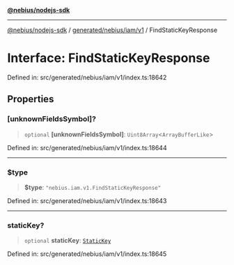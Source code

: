 [**@nebius/nodejs-sdk**](../../../../../README.md)

***

[@nebius/nodejs-sdk](../../../../../README.md) / [generated/nebius/iam/v1](../README.md) / FindStaticKeyResponse

# Interface: FindStaticKeyResponse

Defined in: src/generated/nebius/iam/v1/index.ts:18642

## Properties

### \[unknownFieldsSymbol\]?

> `optional` **\[unknownFieldsSymbol\]**: `Uint8Array`\<`ArrayBufferLike`\>

Defined in: src/generated/nebius/iam/v1/index.ts:18644

***

### $type

> **$type**: `"nebius.iam.v1.FindStaticKeyResponse"`

Defined in: src/generated/nebius/iam/v1/index.ts:18643

***

### staticKey?

> `optional` **staticKey**: [`StaticKey`](StaticKey.md)

Defined in: src/generated/nebius/iam/v1/index.ts:18645

